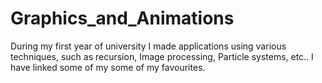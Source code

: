 # Graphics_and_Animations
During my first year of university I made applications using various techniques, such as recursion, Image processing, Particle systems, etc.. I have linked some of my some of my favourites.
